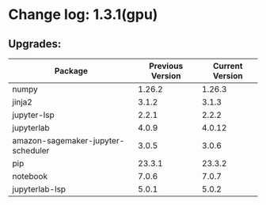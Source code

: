 # Change log: 1.3.1(gpu)

## Upgrades: 

Package | Previous Version | Current Version
---|---|---
numpy|1.26.2|1.26.3
jinja2|3.1.2|3.1.3
jupyter-lsp|2.2.1|2.2.2
jupyterlab|4.0.9|4.0.12
amazon-sagemaker-jupyter-scheduler|3.0.5|3.0.6
pip|23.3.1|23.3.2
notebook|7.0.6|7.0.7
jupyterlab-lsp|5.0.1|5.0.2

